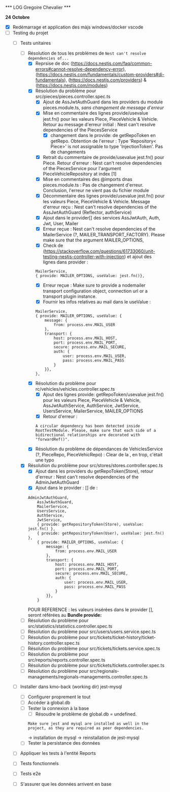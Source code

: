 *** LOG Gregoire Chevalier ***

**24 Octobre**
- [x] Redémarrage et application des màjs windows/docker vscode
- [ ] Testing du projet
    - [ ] Tests unitaires
        - [ ] Résolution de tous les problèmes de ```Nest can't resolve dependencies of...```
            - [x] Reprsise de doc (https://docs.nestjs.com/faq/common-errors#cannot-resolve-dependency-error), (https://docs.nestjs.com/fundamentals/custom-providers#di-fundamentals), (https://docs.nestjs.com/providers) & (https://docs.nestjs.com/modules)
            - [x] Résolution du problème pour src/pieces/pieces.controller.spec.ts
                - [x] Ajout de AssJwtAuthGuard dans les providers du module pieces.module.ts, *sans changement de message d'erreur*
                - [x] Mise en commentaire des lignes provide/usevalue jest.fn() pour les valeurs Piece, PieceVehicle & Vehicle. Retour au message d'erreur initial : Nest can't resolve dependencies of the PiecesService
                    - [x] changement dans le provide: de getRepoToken en getRepo. Obtention de l'erreur : Type 'Repository< Piece>' is not assignable to type 'InjectionToken'. Pas de changements
                - [x] Retrait du commentaire de provide/usevalue jest.fn() pour Piece. Retour d'erreur : Nest can't resolve dependencies of the PiecesService pour l'argument PieceVehicleRepository at index [1]
                - [x] Mise en commentaires des @imports dnas pieces.module.ts : Pas de changement d'erreur. Conclusion, l'erreur ne vient pas du fichier module
                - [x] Décommentaire des lignes provide/usevalue jest.fn() pour les valeurs Piece, PieceVehicle & Vehicle. Message d'erreur reçu : Nest can't resolve dependencies of the AssJwtAuthGuard (Reflector, authService)
                - [x] Ajout dans le provider[] des services AssJwtAuth, Auth, Jwt, User, Mailer
                - [x] Erreur reçue : Nest can't resolve dependencies of the MailerService (?, MAILER_TRANSPORT_FACTORY). Please make sure that the argument MAILER_OPTIONS,
                - [x] Check de (https://stackoverflow.com/questions/61733060/unit-testing-nestjs-controller-with-injection) et ajout des lignes dans provider : 
                ```
                MailerService,
				{ provide: MAILER_OPTIONS, useValue: jest.fn()},
                ``` 
                - [x] Erreur reçue : Make sure to provide a nodemailer transport configuration object, connection url or a transport plugin instance.
                - [x] Fournir les infos relatives au mail dans le useValue : 
                ```
                MailerService,
				{ provide: MAILER_OPTIONS, useValue: {
					message: {
						from: process.env.MAIL_USER
					},
					transport: {
						host: process.env.MAIL_HOST,
						port: process.env.MAIL_PORT,
						secure: process.env.MAIL_SECURE,
						auth: {
							user: process.env.MAIL_USER,
							pass: process.env.MAIL_PASS
						}
					}},
				},
                ```
            - [x] Résolution du problème pour rc/vehicles/vehicles.controller.spec.ts
                - [x] Ajout des lignes provide: getRepoToken/usevalue jest.fn() pour les valeurs Piece, PieceVehicle & Vehicle, AssJwtAuthService, AuthService, JwtService, UsersService, MailerService, MAILER_OPTIONS
                - [x] Retour d'erreur : 
                ```
                A circular dependency has been detected inside RootTestModule. Please, make sure that each side of a bidirectional relationships are decorated with "forwardRef()".
                ```
            - [x] Résolution du problème de dépendances de VehiclesService (?, PieceRepo, PieceVehicRepo) : Clear de la , en trop, c'était une typo
        - [x] Résolution du problème pour src/stores/stores.controller.spec.ts
            - [x] Ajout dans les providers du getRepoToken(Store), retour d'erreur : Nest can't resolve dependencies of the AdminJwtAuthGuard
            - [x] Ajout dans le provider : [] de : 
            ```
            AdminJwtAuthGuard,
				AssJwtAuthGuard,
				MailerService,
				UsersService,
				AuthService,
				JwtService,
				{ provide: getRepositoryToken(Store), useValue: jest.fn() },
				{ provide: getRepositoryToken(User), useValue: jest.fn() },
				{ provide: MAILER_OPTIONS, useValue: {
					message: {
						from: process.env.MAIL_USER
					},
					transport: {
						host: process.env.MAIL_HOST,
						port: process.env.MAIL_PORT,
						secure: process.env.MAIL_SECURE,
						auth: {
							user: process.env.MAIL_USER,
							pass: process.env.MAIL_PASS
						}
					}},
				}
            ```
            POUR REFERENCE : les valeurs insérées dans le provider [], seront référées au **Bundle provide:**
        - [ ] Résolution du problème pour src/statistics/statistics.controller.spec.ts 
        - [ ] Résolution du problème pour src/users/users.service.spec.ts
        - [ ] Résolution du problème pour src/tickets/ticket-history/ticket-history.controller.spec.ts
        - [ ] Résolution du problème pour src/tickets/tickets.service.spec.ts
        - [ ] Résolution du problème pour src/reports/reports.controller.spec.ts
        - [ ] Résolution du problème pour src/tickets/tickets.controller.spec.ts
        - [ ] Résolution du problème pour src/regionals-managements/regionals-managements.controller.spec.ts 
    - [ ] Installer dans kmo-back (working dir) jest-mysql
        - [ ] Configurer proprement le tout
        - [ ] Accéder à global.db  
        - [ ] Tester la connexion à la base
            - [ ] Résoudre le problème de global.db = undefined.
            ```
            Make sure jest and mysql are installed as well in the project, as they are required as peer dependencies.
            ```
            -> installation de mysql
            -> reinstallation de jest-mysql
        - [ ] Tester la persistance des données
    - [ ] Appliquer les tests à l'entité Reports
    - [ ] Tests fonctionnels
    - [ ] Tests e2e
    - [ ] S'assurer que les données arrivent en base


